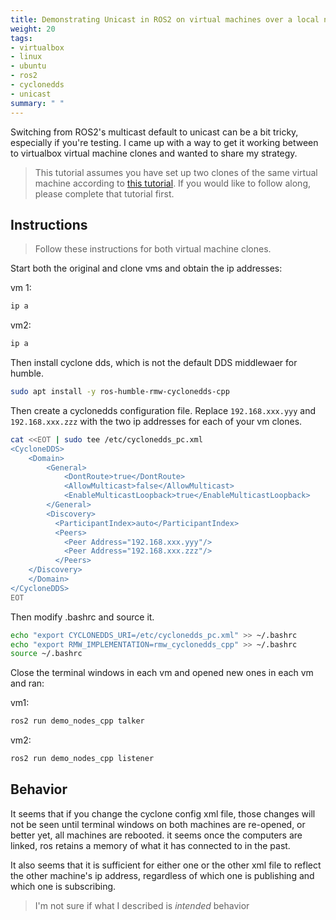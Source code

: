 ```yaml
---
title: Demonstrating Unicast in ROS2 on virtual machines over a local network using CycloneDDS
weight: 20
tags:
- virtualbox
- linux
- ubuntu
- ros2
- cyclonedds
- unicast
summary: " "
---
```


Switching from ROS2's multicast default to unicast can be a bit tricky, especially if you're testing.  I came up with a way to get it working between to virtualbox virtual machine clones and wanted to share my strategy.

> This tutorial assumes you have set up two clones of the same virtual machine according to [this tutorial](/notebook/ros2/installing-ros2-on-a-vm/).  If you would like to follow along, please complete that tutorial first.

## Instructions

> Follow these instructions for both virtual machine clones.

Start both the original and clone vms and obtain the ip addresses:

vm 1:

```bash
ip a
```

vm2:

```bash
ip a
```

Then install cyclone dds, which is not the default DDS middlewaer for humble.

```bash
sudo apt install -y ros-humble-rmw-cyclonedds-cpp
```

Then create a cyclonedds configuration file.  Replace ```192.168.xxx.yyy``` and ```192.168.xxx.zzz``` with the two ip addresses for each of your vm clones.

```bash
cat <<EOT | sudo tee /etc/cyclonedds_pc.xml
<CycloneDDS>
    <Domain>
        <General>
            <DontRoute>true</DontRoute>        
            <AllowMulticast>false</AllowMulticast>
            <EnableMulticastLoopback>true</EnableMulticastLoopback>
        </General>
        <Discovery>
          <ParticipantIndex>auto</ParticipantIndex>
          <Peers>
            <Peer Address="192.168.xxx.yyy"/>
            <Peer Address="192.168.xxx.zzz"/>
          </Peers>
    </Discovery>
    </Domain>
</CycloneDDS>
EOT
```

Then modify .bashrc and source it.

```bash
echo "export CYCLONEDDS_URI=/etc/cyclonedds_pc.xml" >> ~/.bashrc
echo "export RMW_IMPLEMENTATION=rmw_cyclonedds_cpp" >> ~/.bashrc
source ~/.bashrc
```

Close the terminal windows in each vm and opened new ones in each vm and ran:

vm1:

```bash
ros2 run demo_nodes_cpp talker
```

vm2:

```bash
ros2 run demo_nodes_cpp listener
```

## Behavior

It seems that if you change the cyclone config xml file, those changes will not be seen until terminal windows on both machines are re-opened, or better yet, all machines are rebooted.  it seems once the computers are linked, ros retains a memory of what it has connected to in the past.

It also seems that it is sufficient for either one or the other xml file to reflect the other machine's ip address, regardless of which one is publishing and which one is subscribing.  

>I'm not sure if what I described is _intended_ behavior
